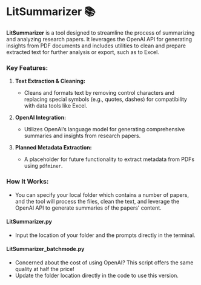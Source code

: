 # LitSummarizer 📚

**LitSummarizer** is a tool designed to streamline the process of summarizing and analyzing research papers. It leverages the OpenAI API for generating insights from PDF documents and includes utilities to clean and prepare extracted text for further analysis or export, such as to Excel.

### Key Features:
1. **Text Extraction & Cleaning:**
   - Cleans and formats text by removing control characters and replacing special symbols (e.g., quotes, dashes) for compatibility with data tools like Excel.

2. **OpenAI Integration:**
   - Utilizes OpenAI’s language model for generating comprehensive summaries and insights from research papers.

3. **Planned Metadata Extraction:**
   - A placeholder for future functionality to extract metadata from PDFs using `pdfminer`.

### How It Works:
- You can specify your local folder which contains a number of papers, and the tool will process the files, clean the text, and leverage the OpenAI API to generate summaries of the papers' content.


#### LitSummarizer.py 
- Input the location of your folder and the prompts directly in the terminal.

#### LitSummarizer_batchmode.py
- Concerned about the cost of using OpenAI? This script offers the same quality at half the price!
- Update the folder location directly in the code to use this version.
